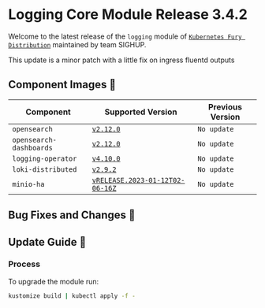 # Logging Core Module Release 3.4.2

Welcome to the latest release of the `logging` module of [`Kubernetes Fury Distribution`](https://github.com/sighupio/fury-distribution) maintained by team SIGHUP.

This update is a minor patch with a little fix on ingress fluentd outputs

## Component Images 🚢

| Component               | Supported Version                                                                                   | Previous Version |
| ----------------------- | --------------------------------------------------------------------------------------------------- | ---------------- |
| `opensearch`            | [`v2.12.0`](https://github.com/opensearch-project/OpenSearch/releases/tag/2.12.0)                   | `No update`      |
| `opensearch-dashboards` | [`v2.12.0`](https://github.com/opensearch-project/OpenSearch-Dashboards/releases/tag/2.12.0)        | `No update`      |
| `logging-operator`      | [`v4.10.0`](https://github.com/kube-logging/logging-operator/releases/tag/4.10.0)                     | `No update`      |
| `loki-distributed`      | [`v2.9.2`](https://github.com/grafana/loki/releases/tag/v2.9.2)                                     | `No update`      |
| `minio-ha`              | [`vRELEASE.2023-01-12T02-06-16Z`](https://github.com/minio/minio/tree/RELEASE.2023-01-12T02-06-16Z) | `No update`      |

## Bug Fixes and Changes 🐛

## Update Guide 🦮

### Process

To upgrade the module run:

```bash
kustomize build | kubectl apply -f -
```
